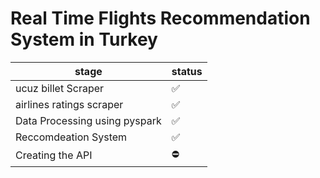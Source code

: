 # Real Time Flights Recommendation System in Turkey



stage | status
-------|-------
ucuz billet Scraper | :white_check_mark:
airlines ratings scraper | :white_check_mark:
Data Processing using pyspark | :white_check_mark:
Reccomdeation System |  :white_check_mark:
Creating the API  | :no_entry:
